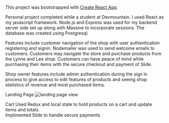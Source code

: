 This project was bootstrapped with [Create React App](https://github.com/facebook/create-react-app).

Personal project completed while a student at Devmountain.  I used React as my javascript framework.  Node.js and Express was used for my backend server side set up along with Massive to incorporate sessions.  The database was created using Postgresql.  

Features include customer navigation of the shop with user authentication registering and signin.  Nodemailer was used to send welcome emails to customers.  Customers may navigate the store and purchase products from the Lynne and Lee shop.  Customers can have peace of mind while purchasing their items with the secure checkout and payment of Slide.

Shop owner features include admin authentication during the sign in process to give access to edit features of products and seeing shop statistics of revenue and most purchased items.


Landing Page
<img src='https://user-images.githubusercontent.com/52367677/89912221-8a0ba480-dbaf-11ea-8064-1f02d5d46df6.png' alt='landing page view'/>

Cart
Used Redux and local state to hold products on a cart and update items and totals.  
Implimented Slide to handle secure payments




